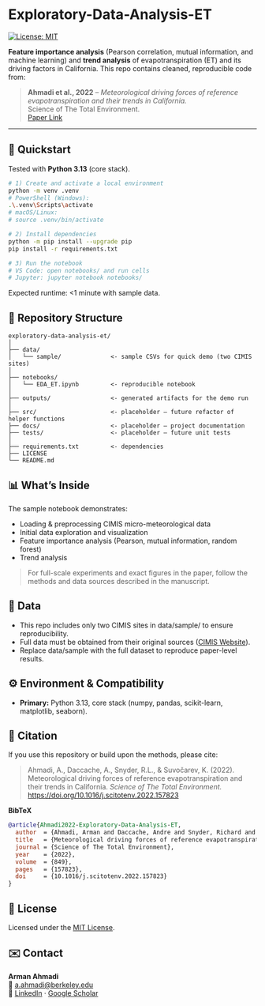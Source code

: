 # Exploratory-Data-Analysis-ET

[![License: MIT](https://img.shields.io/badge/License-MIT-yellow.svg)](LICENSE)

**Feature importance analysis** (Pearson correlation, mutual information, and machine learning) and **trend analysis** of evapotranspiration (ET) and its driving factors in California. This repo contains cleaned, reproducible code from:

> **Ahmadi et al., 2022** – *Meteorological driving forces of reference evapotranspiration and their trends in California.*  
> Science of The Total Environment.  
> [Paper Link](https://doi.org/10.1016/j.scitotenv.2022.157823)

---

## 🚀 Quickstart

Tested with **Python 3.13** (core stack).  

```bash
# 1) Create and activate a local environment
python -m venv .venv
# PowerShell (Windows):
.\.venv\Scripts\activate
# macOS/Linux:
# source .venv/bin/activate

# 2) Install dependencies
python -m pip install --upgrade pip
pip install -r requirements.txt

# 3) Run the notebook
# VS Code: open notebooks/ and run cells
# Jupyter: jupyter notebook notebooks/
```
Expected runtime: <1 minute with sample data.


## 📂 Repository Structure

```
exploratory-data-analysis-et/
│
├── data/
│   └── sample/              <- sample CSVs for quick demo (two CIMIS sites)
│
├── notebooks/
│   └── EDA_ET.ipynb         <- reproducible notebook
│
├── outputs/                 <- generated artifacts for the demo run
│
├── src/                     <- placeholder – future refactor of helper functions
├── docs/                    <- placeholder – project documentation
├── tests/                   <- placeholder – future unit tests
│
├── requirements.txt         <- dependencies
├── LICENSE
└── README.md
```

## 📊 What’s Inside
The sample notebook demonstrates:

- Loading & preprocessing CIMIS micro-meteorological data
- Initial data exploration and visualization
- Feature importance analysis (Pearson, mutual information, random forest)
- Trend analysis

> For full-scale experiments and exact figures in the paper, follow the methods and data sources described in the manuscript.

## 📁 Data
- This repo includes only two CIMIS sites in data/sample/ to ensure reproducibility.
- Full data must be obtained from their original sources ([CIMIS Website](https://cimis.water.ca.gov/)).
- Replace data/sample with the full dataset to reproduce paper-level results.

## ⚙️ Environment & Compatibility
- **Primary:** Python 3.13, core stack (numpy, pandas, scikit-learn, matplotlib, seaborn).

## 📖 Citation

If you use this repository or build upon the methods, please cite:

> Ahmadi, A., Daccache, A., Snyder, R.L., & Suvočarev, K. (2022). Meteorological driving forces of reference evapotranspiration and their trends in California. *Science of The Total Environment.*
https://doi.org/10.1016/j.scitotenv.2022.157823

**BibTeX**
```bibtex
@article{Ahmadi2022-Exploratory-Data-Analysis-ET,
  author  = {Ahmadi, Arman and Daccache, Andre and Snyder, Richard and Suvočarev, Kosana},
  title   = {Meteorological driving forces of reference evapotranspiration and their trends in California},
  journal = {Science of The Total Environment},
  year    = {2022},
  volume  = {849},
  pages   = {157823},
  doi     = {10.1016/j.scitotenv.2022.157823}
}
```

## 📜 License
Licensed under the [MIT License](LICENSE).

## ✉️ Contact
**Arman Ahmadi**  
📧 a.ahmadi@berkeley.edu  
🔗 [LinkedIn](https://www.linkedin.com/in/arman-ahmadi/) · [Google Scholar](https://scholar.google.com/citations?user=oRpYGmIAAAAJ&hl=en&oi=ao)
